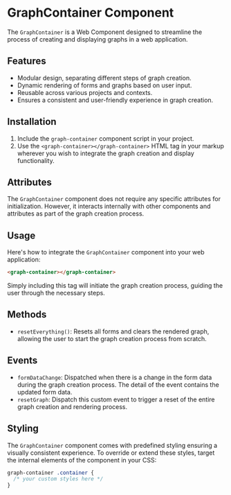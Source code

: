 # GraphContainer Component

The `GraphContainer` is a Web Component designed to streamline the process of creating and displaying graphs in a web application.

## Features

- Modular design, separating different steps of graph creation.
- Dynamic rendering of forms and graphs based on user input.
- Reusable across various projects and contexts.
- Ensures a consistent and user-friendly experience in graph creation.

## Installation

1. Include the `graph-container` component script in your project.
2. Use the `<graph-container></graph-container>` HTML tag in your markup wherever you wish to integrate the graph creation and display functionality.

## Attributes

The `GraphContainer` component does not require any specific attributes for initialization. However, it interacts internally with other components and attributes as part of the graph creation process.

## Usage

Here's how to integrate the `GraphContainer` component into your web application:

```html
<graph-container></graph-container>
```

Simply including this tag will initiate the graph creation process, guiding the user through the necessary steps.

## Methods

- `resetEverything()`: Resets all forms and clears the rendered graph, allowing the user to start the graph creation process from scratch.

## Events

- `formDataChange`: Dispatched when there is a change in the form data during the graph creation process. The detail of the event contains the updated form data.
- `resetGraph`: Dispatch this custom event to trigger a reset of the entire graph creation and rendering process.

## Styling

The `GraphContainer` component comes with predefined styling ensuring a visually consistent experience. To override or extend these styles, target the internal elements of the component in your CSS:

```css
graph-container .container {
  /* your custom styles here */
}
```

